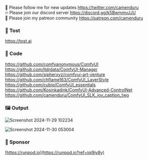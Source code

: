 🐣 Please follow me for new updates https://twitter.com/camenduru <br />
🔥 Please join our discord server https://discord.gg/k5BwmmvJJU <br />
🥳 Please join my patreon community https://patreon.com/camenduru <br />

###  🥪 Tost
https://tost.ai

### 🧬 Code
https://github.com/comfyanonymous/ComfyUI <br />
https://github.com/ltdrdata/ComfyUI-Manager <br />
https://github.com/sipherxyz/comfyui-art-venture <br />
https://github.com/chflame163/ComfyUI_LayerStyle <br />
https://github.com/cubiq/ComfyUI_essentials <br />
https://github.com/Kosinkadink/ComfyUI-Advanced-ControlNet <br />
https://github.com/camenduru/ComfyUI_SLK_joy_caption_two <br />

### 🖼 Output
![Screenshot 2024-11-29 102234](https://github.com/user-attachments/assets/228d1187-1b46-48a8-80c9-3c911fb603ab)

![Screenshot 2024-11-30 053004](https://github.com/user-attachments/assets/54e33c71-5a5d-49ca-bbfb-4b29723ab885)

### 🏢 Sponsor
[https://runpod.io](https://runpod.io?ref=iqi9iy8y)
